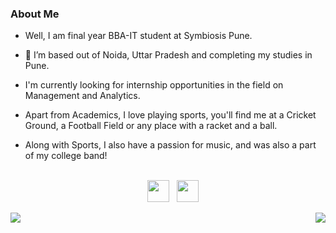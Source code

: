 ### About Me
- Well, I am final year BBA-IT student at Symbiosis Pune. 
- 🌱 I’m based out of Noida, Uttar Pradesh and completing my studies in Pune. 
- I'm currently looking for internship opportunities in the field on Management and Analytics.
- Apart from Academics, I love playing sports, you'll find me at a Cricket Ground, a Football Field or any place with a racket and a ball.
- Along with Sports, I also have a passion for music, and was also a part of my college band!

 
    <br>
    <div align="center" >
    <a href="mailto:samarth505@gmail.com"><img height="35" src="https://raw.githubusercontent.com/EXTREMOPHILARUM/SuperTinyIcons/master/images/svg/gmail.svg"></a>&nbsp;&nbsp;
    <a href="https://linkedin.com/in/samarth-goswami"><img height="35" src="https://raw.githubusercontent.com/EXTREMOPHILARUM/SuperTinyIcons/master/images/svg/linkedin.svg"></a>&nbsp;&nbsp;
  
<a href="https://github.com/samarth505?tab=repositories">
<img align="left" src="https://github-readme-stats.vercel.app/api?username=samarth505&show_icons=true"/> </a>
<a href="https://github.com/samarth505?tab=repositories">
<img align="right" src="https://github-readme-stats.vercel.app/api/top-langs/?username=samarth505&hide_langs_below=1"/> </a>
